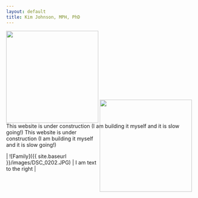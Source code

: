 ```yaml
---
layout: default
title: Kim Johnson, MPH, PhD
---
```


<div align="left"><img src="{{ site.baseurl }}/images/DSC_0202.JPG" width="250px"></div> This website is under construction (I am building it myself and it is slow going!)

<div style= "float:right;position: relative; top: -80px;"><img src="{{ site.baseurl }}/images/DSC_0202.JPG" width="250px"></div> This website is under construction (I am building it myself and it is slow going!)

| ![Family]({{ site.baseurl }}/images/DSC_0202.JPG) | I am text to the right |

